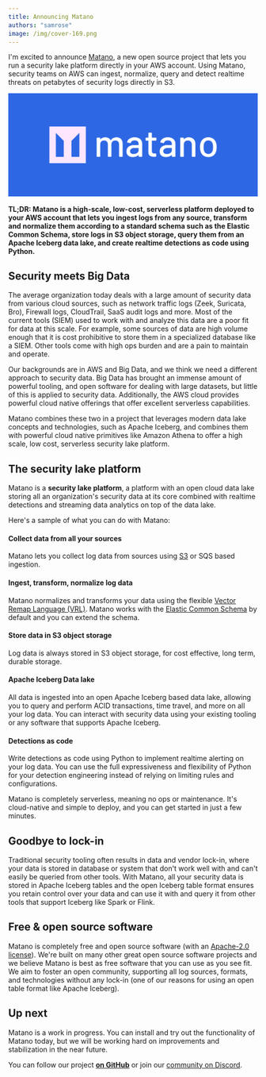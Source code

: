 ```yaml
---
title: Announcing Matano
authors: "samrose"
image: /img/cover-169.png
---
```


I'm excited to announce [Matano](/), a new open source project that lets you run a security lake platform directly in your AWS account. Using Matano, security teams on AWS can ingest, normalize, query and detect realtime threats on petabytes of security logs directly in S3.

![](../src/assets/cover.png)

<!-- truncate -->

**TL;DR: Matano is a high-scale, low-cost, serverless platform deployed to your AWS account that lets you ingest logs from any source, transform and normalize them according to a standard schema such as the Elastic Common Schema, store logs in S3 object storage, query them from an Apache Iceberg data lake, and create realtime detections as code using Python.**

## Security meets Big Data

The average organization today deals with a large amount of security data from various cloud sources, such as network traffic logs (Zeek, Suricata, Bro), Firewall logs, CloudTrail, SaaS audit logs and more. Most of the current tools (SIEM) used to work with and analyze this data are a poor fit for data at this scale. For example, some sources of data are high volume enough that it is cost prohibitive to store them in a specialized database like a SIEM. Other tools come with high ops burden and are a pain to maintain and operate.

Our backgrounds are in AWS and Big Data, and we think we need a different approach to security data. Big Data has brought an immense amount of powerful tooling, and open software for dealing with large datasets, but little of this is applied to security data. Additionally, the AWS cloud provides powerful cloud native offerings that offer excellent serverless capabilities.

Matano combines these two in a project that leverages modern data lake concepts and technologies, such as Apache Iceberg, and combines them with powerful cloud native primitives like Amazon Athena to offer a high scale, low cost, serverless security lake platform.

## The security lake platform

Matano is a **security lake platform**, a platform with an open cloud data lake storing all an organization's security data at its core combined with realtime detections and streaming data analytics on top of the data lake.

Here's a sample of what you can do with Matano:

#### Collect data from all your sources

Matano lets you collect log data from sources using [S3](#) or SQS based ingestion.

#### Ingest, transform, normalize log data

Matano normalizes and transforms your data using the flexible [Vector Remap Language (VRL)](https://vector.dev/docs/reference/vrl/). Matano works with the [Elastic Common Schema](https://www.elastic.co/guide/en/ecs/current/index.html) by default and you can extend the schema.

#### Store data in S3 object storage

Log data is always stored in S3 object storage, for cost effective, long term, durable storage.

#### Apache Iceberg Data lake

All data is ingested into an open Apache Iceberg based data lake, allowing you to query and perform ACID transactions, time travel, and more on all your log data. You can interact with security data using your existing tooling or any software that supports Apache Iceberg.

#### Detections as code

Write detections as code using Python to implement realtime alerting on your log data. You can use the full expressiveness and flexibility of Python for your detection engineering instead of relying on limiting rules and configurations.

Matano is completely serverless, meaning no ops or maintenance. It's cloud-native and simple to deploy, and you can get started in just a few minutes.

## Goodbye to lock-in

Traditional security tooling often results in data and vendor lock-in, where your data is stored in database or system that don't work well with and can't easily be queried from other tools. With Matano, all your security data is stored in Apache Iceberg tables and the open Iceberg table format ensures you retain control over your data and can use it with and query it from other tools that support Iceberg like Spark or Flink.

## Free & open source software

Matano is completely free and open source software (with an [Apache-2.0 license][1]). We're built on many other great open source software projects and we believe Matano is best as free software that you can use as you see fit. We aim to foster an open community, supporting all log sources, formats, and technologies without any lock-in (one of our reasons for using an open table format like Apache Iceberg).

## Up next

Matano is a work in progress. You can install and try out the functionality of Matano today, but we will be working hard on improvements and stabilization in the near future.

You can follow our project [**on GitHub**][2] or join our [community on Discord][3].

[1]: https://github.com/matanolabs/matano/blob/main/LICENSE
[2]: https://github.com/matanolabs/matano
[3]: https://discord.com/invite/YSYfHMbfZQ
